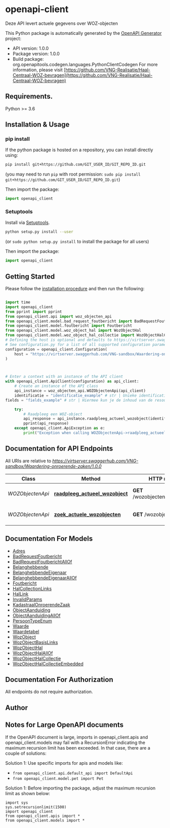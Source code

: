 # openapi-client
Deze API levert actuele gegevens over WOZ-objecten


This Python package is automatically generated by the [OpenAPI Generator](https://openapi-generator.tech) project:

- API version: 1.0.0
- Package version: 1.0.0
- Build package: org.openapitools.codegen.languages.PythonClientCodegen
For more information, please visit [https://github.com/VNG-Realisatie/Haal-Centraal-WOZ-bevragen](https://github.com/VNG-Realisatie/Haal-Centraal-WOZ-bevragen)

## Requirements.

Python >= 3.6

## Installation & Usage
### pip install

If the python package is hosted on a repository, you can install directly using:

```sh
pip install git+https://github.com/GIT_USER_ID/GIT_REPO_ID.git
```
(you may need to run `pip` with root permission: `sudo pip install git+https://github.com/GIT_USER_ID/GIT_REPO_ID.git`)

Then import the package:
```python
import openapi_client
```

### Setuptools

Install via [Setuptools](http://pypi.python.org/pypi/setuptools).

```sh
python setup.py install --user
```
(or `sudo python setup.py install` to install the package for all users)

Then import the package:
```python
import openapi_client
```

## Getting Started

Please follow the [installation procedure](#installation--usage) and then run the following:

```python

import time
import openapi_client
from pprint import pprint
from openapi_client.api import woz_objecten_api
from openapi_client.model.bad_request_foutbericht import BadRequestFoutbericht
from openapi_client.model.foutbericht import Foutbericht
from openapi_client.model.woz_object_hal import WozObjectHal
from openapi_client.model.woz_object_hal_collectie import WozObjectHalCollectie
# Defining the host is optional and defaults to https://virtserver.swaggerhub.com/VNG-sandbox/Waardering-onroerende-zaken/1.0.0
# See configuration.py for a list of all supported configuration parameters.
configuration = openapi_client.Configuration(
    host = "https://virtserver.swaggerhub.com/VNG-sandbox/Waardering-onroerende-zaken/1.0.0"
)



# Enter a context with an instance of the API client
with openapi_client.ApiClient(configuration) as api_client:
    # Create an instance of the API class
    api_instance = woz_objecten_api.WOZObjectenApi(api_client)
    identificatie = "identificatie_example" # str | Unieke identificatie van een WOZ-object
fields = "fields_example" # str | Hiermee kun je de inhoud van de resource naar behoefte aanpassen door een door komma's gescheiden lijst van property namen op te geven. Bij opgave van niet-bestaande properties wordt een 400 Bad Request teruggegeven. Wanneer de fields parameter niet is opgegeven, worden alle properties met een waarde teruggegeven. Zie [functionele specificaties](https://github.com/VNG-Realisatie/Haal-Centraal-common/blob/v1.2.0/features/fields.feature) (optional)

    try:
        # Raadpleeg een WOZ-object
        api_response = api_instance.raadpleeg_actueel_wozobject(identificatie, fields=fields)
        pprint(api_response)
    except openapi_client.ApiException as e:
        print("Exception when calling WOZObjectenApi->raadpleeg_actueel_wozobject: %s\n" % e)
```

## Documentation for API Endpoints

All URIs are relative to *https://virtserver.swaggerhub.com/VNG-sandbox/Waardering-onroerende-zaken/1.0.0*

Class | Method | HTTP request | Description
------------ | ------------- | ------------- | -------------
*WOZObjectenApi* | [**raadpleeg_actueel_wozobject**](docs/WOZObjectenApi.md#raadpleeg_actueel_wozobject) | **GET** /wozobjecten/{identificatie} | Raadpleeg een WOZ-object
*WOZObjectenApi* | [**zoek_actuele_wozobjecten**](docs/WOZObjectenApi.md#zoek_actuele_wozobjecten) | **GET** /wozobjecten | Zoek WOZ-objecten


## Documentation For Models

 - [Adres](docs/Adres.md)
 - [BadRequestFoutbericht](docs/BadRequestFoutbericht.md)
 - [BadRequestFoutberichtAllOf](docs/BadRequestFoutberichtAllOf.md)
 - [Belanghebbende](docs/Belanghebbende.md)
 - [BelanghebbendeEigenaar](docs/BelanghebbendeEigenaar.md)
 - [BelanghebbendeEigenaarAllOf](docs/BelanghebbendeEigenaarAllOf.md)
 - [Foutbericht](docs/Foutbericht.md)
 - [HalCollectionLinks](docs/HalCollectionLinks.md)
 - [HalLink](docs/HalLink.md)
 - [InvalidParams](docs/InvalidParams.md)
 - [KadastraalOnroerendeZaak](docs/KadastraalOnroerendeZaak.md)
 - [ObjectAanduiding](docs/ObjectAanduiding.md)
 - [ObjectAanduidingAllOf](docs/ObjectAanduidingAllOf.md)
 - [PersoonTypeEnum](docs/PersoonTypeEnum.md)
 - [Waarde](docs/Waarde.md)
 - [Waardetabel](docs/Waardetabel.md)
 - [WozObject](docs/WozObject.md)
 - [WozObjectBasisLinks](docs/WozObjectBasisLinks.md)
 - [WozObjectHal](docs/WozObjectHal.md)
 - [WozObjectHalAllOf](docs/WozObjectHalAllOf.md)
 - [WozObjectHalCollectie](docs/WozObjectHalCollectie.md)
 - [WozObjectHalCollectieEmbedded](docs/WozObjectHalCollectieEmbedded.md)


## Documentation For Authorization

 All endpoints do not require authorization.

## Author




## Notes for Large OpenAPI documents
If the OpenAPI document is large, imports in openapi_client.apis and openapi_client.models may fail with a
RecursionError indicating the maximum recursion limit has been exceeded. In that case, there are a couple of solutions:

Solution 1:
Use specific imports for apis and models like:
- `from openapi_client.api.default_api import DefaultApi`
- `from openapi_client.model.pet import Pet`

Solution 1:
Before importing the package, adjust the maximum recursion limit as shown below:
```
import sys
sys.setrecursionlimit(1500)
import openapi_client
from openapi_client.apis import *
from openapi_client.models import *
```

